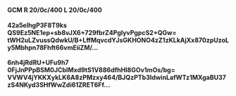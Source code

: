 #### GCM R 20/0c/400 L 20/0c/400
**42a5eIhgP3F8T9ks**<br/>**QS9Ez5NE1ep+sb8vJX6+729fbrZ4PglyvPgpcS2+QGw=**<br/>**tWH2uLZvussQdwkU/B+LffMqvcdYJsGKHONO4zZ1zKLkAjXx870zpUzoLy5Mbhpn78Fhft66vmEiiZM/...**<br/><br/>
**6nh4jRdRU+UFu9h7**<br/>**0FjJnPPpBSM0JCbIMxd9tS1V886dfhHl8GOv1mOs/bg=**<br/>**VVWV4jYKKXykLK6A8zPMzxy464/BJQzPTb3IdwinLafWTz1MXgaBU37zS4NKyd3SHfWwZdi61ZRET6Ff...**